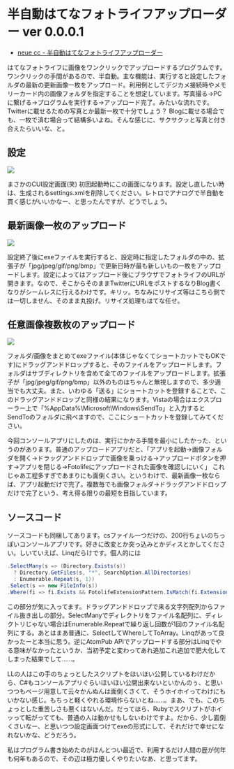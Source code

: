 # 半自動はてなフォトライフアップローダー ver 0.0.0.1

* [neue cc - 半自動はてなフォトライフアップローダー](http://neue.cc/software/fotolifeuploader)

はてなフォトライフに画像をワンクリックでアップロードするプログラムです。ワンクリックの手間があるので、半自動。主な機能は、実行すると設定したフォルダの最新の更新画像一枚をアップロード。利用例としてデジカメ接続時やメモリーカード内の画像フォルダを指定することを想定しています。写真撮る→PCに繋げる→プログラムを実行する→アップロード完了。みたいな流れです。Twitterに載せるための写真とか最新一枚で十分でしょう？ Blogに載せる場合でも、一枚で済む場合って結構多いよね。そんな感じに、サクサクッと写真と付き合えたらいいな、と。

設定
---
<p class="noindent">
	<img src="http://neue.cc/wp-content/uploads/image/fotolifeuploader2.jpg">
</p>

まさかのCUI設定画面(笑) 初回起動時にこの画面になります。設定し直したい時は、生成されるsettings.xmlを削除してください。レトロでアナログで半自動を貫く感じがいいかなー、と思ったんですが、どうでしょう。

最新画像一枚のアップロード
---
<p class="noindent">
	<img src="http://neue.cc/wp-content/uploads/image/fotolifeuploader.jpg">
</p>

設定終了後にexeファイルを実行すると、設定時に指定したフォルダの中の、拡張子が「jpg/jpeg/gif/png/bmp」で更新日時が最も新しいもの一枚をアップロードします。設定によってはアップロード後にブラウザでフォトライフのURLが開きます。なので、そこからそのままTwitterにURLをポストするなりBlog書くなりがシームレスに行えるわけです。キリッ。ちなみにリサイズ等はこちら側では一切しません、そのまま丸投げ。リサイズ処理もはてな任せ。

任意画像複数枚のアップロード
---
<p class="noindent">
	<img src="http://neue.cc/wp-content/uploads/image/fotolifeuploader3.jpg">
</p>

フォルダ/画像をまとめてexeファイル(本体じゃなくてショートカットでもOKです)にドラッグアンドドロップすると、そのファイルをアップロードします。フォルダはサブディレクトリを含めて全てのファイルをアップロードします。拡張子が「jpg/jpeg/gif/png/bmp」以外のものはちゃんと無視しますので、多少適当でも大丈夫。また、いわゆる「送る」にショートカットを登録することで、このドラッグアンドドロップと同様の結果になります。Vistaの場合はエクスプローラー上で「%AppData%\Microsoft\Windows\SendTo」と入力するとSendToのフォルダに飛べますので、ここにショートカットを登録してみてください。

今回コンソールアプリにしたのは、実行にかかる手間を最小にしたかった、というのがあります。普通のアップロードアプリだと、「アプリを起動→画像フォルダを開く→ドラッグアンドドロップで画像を乗っける→アップロードボタンを押す→アプリを閉じる→Fotolifeにアップロードされた画像を確認しにいく」 これじゃあ工程多すぎであまりにも面倒くさい。というわけで、最新画像一枚ならば、アプリ起動だけで完了。複数毎でも画像フォルダ→ドラッグアンドドロップだけで完了という、考え得る限りの最短を目指しています。

ソースコード
----
ソースコードも同梱してあります。csファイル一つだけの、200行ちょいのちっぽいコンソールアプリです。好きに改変とか突っ込みとかディスとかしてください。しいていえば、Linqだらけです。個人的には

```csharp
.SelectMany(s => (Directory.Exists(s))
  ? Directory.GetFiles(s, "*", SearchOption.AllDirectories)
  : Enumerable.Repeat(s, 1))
.Select(s => new FileInfo(s))
.Where(fi => fi.Exists && FotolifeExtensionPattern.IsMatch(fi.Extension))
```

この部分が気に入ってます。ドラッグアンドドロップで来る文字列配列からファイル抜き出しの部分。SelectManyでディレクトリをファイル名配列に、ディレクトリじゃない場合はEnumerable.Repeatで繰り返し回数が1回のファイル名配列にする。あとはまあ普通に、SelectしてWhereしてToArray。Linqがあって良かったーと本当に思う。逆にAtomPub APIでアップロードする部分はLinqでやる意味がなかったというか、当初予定と変わってあれ追加これ追加で肥大化してしまった結果でして……。

LLの人はこの手のちょっとしたスクリプトをほいほい公開しているわけだから、C#もコンソールアプリぐらいほいほい公開出来ないといかんのぅ、と思いつつもページ用意して云々かんぬんは面倒くさくて、そうホイホイってわけにもいかない感じ。もちっと軽くやれる環境作らないとね……。まあ、でも、このちょっとした重苦しさも悪くはないんだ。だってほら、Rubyでスクリプトがホイッって転がってても、普通の人は動かせもしないわけですよ。だから、少し面倒くさいなー、と思いつつ設定画面つけてexeの形式にして、それだけで幸せになれないかな、どうだろう。

私はプログラム書き始めたのがほんとつい最近で、利用するだけ人間の歴が何年も何年もあるので、その辺は極力優しくやりたいなあ、と思ってます。